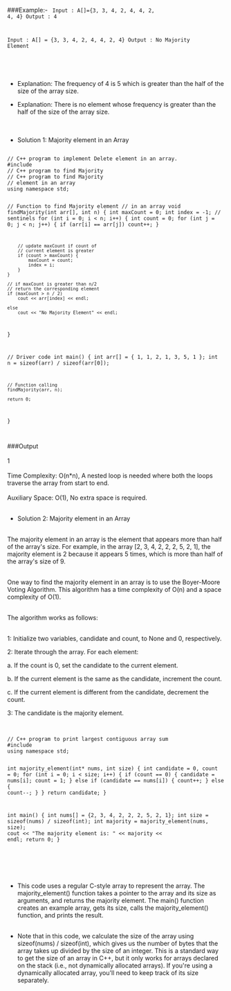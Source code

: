 ###Example:-
<Code language="cpp">
Input : A[]={3, 3, 4, 2, 4, 4, 2, 4, 4}
Output : 4

Input : A[] = {3, 3, 4, 2, 4, 4, 2, 4}
Output : No Majority Element

</Code> <br/>

* Explanation: The frequency of 4 is 5 which is greater than the half of the size of the array size. 
* Explanation: There is no element whose frequency is greater than the half of the size of the array size.<br/><br/><br/>


* Solution 1:  Majority element in an Array<br/>

<Code language="cpp">
// C++ program to implement Delete element in an array.
#include <bits/stdc++.h>
// C++ program to find Majority
// C++ program to find Majority
// element in an array
using namespace std;

// Function to find Majority element
// in an array
void findMajority(int arr[], int n)
{
	int maxCount = 0;
	int index = -1; // sentinels
	for (int i = 0; i < n; i++) {
		int count = 0;
		for (int j = 0; j < n; j++) {
			if (arr[i] == arr[j])
				count++;
		}

		// update maxCount if count of
		// current element is greater
		if (count > maxCount) {
			maxCount = count;
			index = i;
		}
	}

	// if maxCount is greater than n/2
	// return the corresponding element
	if (maxCount > n / 2)
		cout << arr[index] << endl;

	else
		cout << "No Majority Element" << endl;
}

// Driver code
int main()
{
	int arr[] = { 1, 1, 2, 1, 3, 5, 1 };
	int n = sizeof(arr) / sizeof(arr[0]);

	// Function calling
	findMajority(arr, n);

	return 0;
}


</Code>

<br/>
###Output<br/><br/>
1<br/><br/>
Time Complexity: O(n*n), A nested loop is needed where both the loops traverse the array from start to end.<br/><br/>
Auxiliary Space: O(1), No extra space is required.<br/><br/>


* Solution 2:  Majority element in an Array<br/><br/>

The majority element in an array is the element that appears more than half of the array's size. For example, in the array [2, 3, 4, 2, 2, 2, 5, 2, 1], the majority element is 2 because it appears 5 times, which is more than half of the array's size of 9.<br/><br/>

One way to find the majority element in an array is to use the Boyer-Moore Voting Algorithm. This algorithm has a time complexity of O(n) and a space complexity of O(1).<br/><br/>

The algorithm works as follows:<br/><br/>

1: Initialize two variables, candidate and count, to None and 0, respectively.<br/>

2: Iterate through the array. For each element:<br/>

a. If the count is 0, set the candidate to the current element.<br/>

b. If the current element is the same as the candidate, increment the count.<br/>

c. If the current element is different from the candidate, decrement the count.<br/>

3: The candidate is the majority element.<br/><br/> 

<Code language="cpp">
// C++ program to print largest contiguous array sum
#include <bits/stdc++.h>
using namespace std;

int majority_element(int* nums, int size) {
    int candidate = 0, count = 0;
    for (int i = 0; i < size; i++) {
        if (count == 0) {
            candidate = nums[i];
            count = 1;
        } else if (candidate == nums[i]) {
            count++;
        } else {
            count--;
        }
    }
    return candidate;
}

int main() {
    int nums[] = {2, 3, 4, 2, 2, 2, 5, 2, 1};
    int size = sizeof(nums) / sizeof(int);
    int majority = majority_element(nums, size);
    cout << "The majority element is: " << majority << endl;
    return 0;
}

</Code>
<br/>
<br/><br/>

* This code uses a regular C-style array to represent the array. The majority_element() function takes a pointer to the array and its size as arguments, and returns the majority element. The main() function creates an example array, gets its size, calls the majority_element() function, and prints the result.<br/><br/>

* Note that in this code, we calculate the size of the array using sizeof(nums) / sizeof(int), which gives us the number of bytes that the array takes up divided by the size of an integer. This is a standard way to get the size of an array in C++, but it only works for arrays declared on the stack (i.e., not dynamically allocated arrays). If you're using a dynamically allocated array, you'll need to keep track of its size separately.

